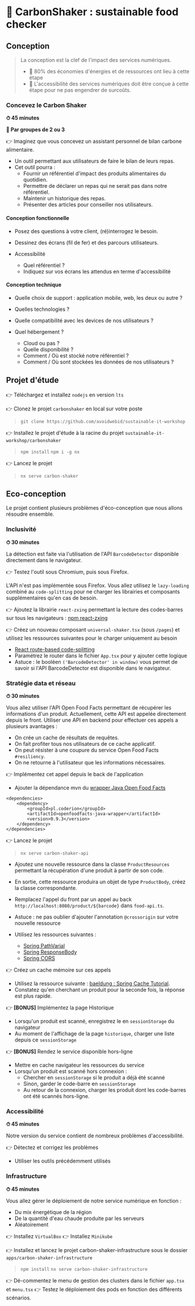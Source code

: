 # 🍹 CarbonShaker : sustainable food checker

## Conception

>La conception est la clef de l'impact des services numériques.
>- 🎯 80% des économies d'énergies et de ressources ont lieu à cette étape
>- 🎯 L'accessibilité des services numériques doit être conçue à cette étape pour ne pas engendrer de surcoûts.

### Concevez le Carbon Shaker

**⏱ 45 minutes**

**🤝 Par groupes de 2 ou 3**

👉 Imaginez que vous concevez un assistant personnel de bilan carbone alimentaire.
- Un outil permettant aux utilisateurs de faire le bilan de leurs repas.
- Cet outil pourra : 
  - Fournir un référentiel d'impact des produits alimentaires du quotidien.
  - Permettre de déclarer un repas qui ne serait pas dans notre référentiel.
  - Maintenir un historique des repas.
  - Présenter des articles pour conseiller nos utilisateurs.

#### Conception fonctionnelle
  - Posez des questions à votre client, (ré)interrogez le besoin.
  - Dessinez des écrans (fil de fer) et des parcours utilisateurs.


  - Accessibilité
    - Quel référentiel ?
    - Indiquez sur vos écrans les attendus en terme d'accessibilité

#### Conception technique
  - Quelle choix de support : application mobile, web, les deux ou autre ?
  - Quelles technologies ?
  - Quelle compatibilité avec les devices de nos utilisateurs ?


  - Quel hébergement ? 
    - Cloud ou pas ?
    - Quelle disponibilité ?
    - Comment / Où est stocké notre référentiel ?
    - Comment / Où sont stockées les données de nos utilisateurs ?

## Projet d'étude
👉 Téléchargez et installez `nodejs` en version `lts`

👉 Clonez le projet `carbonshaker` en local sur votre poste

>`git clone https://github.com/avoidwebid/sustainable-it-workshop`

👉 Installez le projet d'étude à la racine du projet `sustainable-it-workshop/carbonshaker`

>`npm install`
>`npm i -g nx`

👉 Lancez le projet 

>`nx serve carbon-shaker`

## Eco-conception

Le projet contient plusieurs problèmes d'éco-conception que nous allons résoudre ensemble.

### Inclusivité

**⏱ 30 minutes**

La détection est faite via l'utilisation de l'API `BarcodeDetector` disponible directement dans le navigateur.

👉 Testez l'outil sous Chromium, puis sous Firefox.

L'API n'est pas implémentée sous Firefox. 
Vous allez utilisez le `lazy-loading` combiné au `code-splitting` pour ne charger les librairies et composants supplémentaires qu'en cas de besoin.

👉 Ajoutez la librairie `react-zxing` permettant la lecture des codes-barres sur tous les navigateurs : [npm react-zxing](https://www.npmjs.com/package/react-zxing)

👉 Créez un nouveau composant `universal-shaker.tsx` (sous `/pages`) et utilisez les ressources suivantes pour le charger uniquement au besoin
- [React route-based code-splitting](https://reactjs.org/docs/code-splitting.html#route-based-code-splitting)
- Paramétrez le router dans le fichier `App.tsx` pour y ajouter cette logique
- Astuce : le booléen `('BarcodeDetector' in window)` vous permet de savoir si l'API BarcodeDetector est disponible dans le navigateur.

### Stratégie data et réseau

**⏱ 30 minutes**

Vous allez utiliser l'API Open Food Facts permettant de récupérer les informations d'un produit.
Actuellement, cette API est appelée directement depuis le front.
Utiliser une API en backend pour effectuer ces appels a plusieurs avantages :
- On crée un cache de résultats de requêtes.
- On fait profiter tous nos utilisateurs de ce cache applicatif.
- On peut résister à une coupure du service Open Food Facts `#resiliency`.
- On ne retourne à l'utilisateur que les informations nécessaires.

👉 Implémentez cet appel depuis le back de l'application
- Ajouter la dépendance mvn du [wrapper Java Open Food Facts](https://github.com/openfoodfacts/openfoodfacts-java)
```
<dependencies>
    <dependency>
        <groupId>pl.coderion</groupId>
        <artifactId>openfoodfacts-java-wrapper</artifactId>
        <version>0.9.3</version>
    </dependency>
</dependencies>
```

👉 Lancez le projet

>`nx serve carbon-shaker-api`

- Ajoutez une nouvelle ressource dans la classe `ProductResources` permettant la récupération d'une produit à partir de son code.
- En sortie, cette ressource produira un objet de type `ProductBody`, créez la classe correspondante.
- Remplacez l'appel du front par un appel au back `http://localhost:8080/product/${barcode}` dans `food-api.ts`.


- ️Astuce : ne pas oublier d'ajouter l'annotation `@crossorigin` sur votre nouvelle ressource


- Utilisez les ressources suivantes :
  - [Spring PathVarial](https://www.baeldung.com/spring-requestparam-vs-pathvariable#query-parameter-vs-uri-path)
  - [Spring ResponseBody](https://www.baeldung.com/spring-request-response-body#requestbody)
  - [Spring CORS](https://www.baeldung.com/spring-cors#1-crossorigin-on-a-requestmapping-annotated-handler-method)

👉 Créez un cache mémoire sur ces appels
- Utilisez la ressource suivante : [baeldung : Spring Cache Tutorial](https://www.baeldung.com/spring-cache-tutorial#1-cacheable).
- Constatez qu'en cherchant un produit pour la seconde fois, la réponse est plus rapide.

👉 **[BONUS]** Implémentez la page Historique
- Lorsqu'un produit est scanné, enregistrez le en `sessionStorage` du navigateur
- Au moment de l'affichage de la page `historique`, charger une liste depuis ce `sessionStorage`

👉 **[BONUS]** Rendez le service disponible hors-ligne
- Mettre en cache navigateur les ressources du service
- Lorsqu'un produit est scanné hors connexion :
  - Chercher en `sessionStorage` si le produit a déjà été scanné
  - Sinon, garder le code-barre en `sessionStorage`
  - Au retour de la connexion, charger les produit dont les code-barres ont été scannés hors-ligne.

### Accessibilité

**⏱ 45 minutes**

Notre version du service contient de nombreux problèmes d'accessibilité.

👉 Détectez et corrigez les problèmes
- Utiliser les outils précédemment utilisés

### Infrastructure

**⏱ 45 minutes**

Vous allez gérer le déploiement de notre service numérique en fonction :
- Du mix énergétique de la région
- De la quantité d'eau chaude produite par les serveurs
- Aléatoirement

👉 Installez `VirtualBox`
👉 Installez `Minikube`

👉 Installez et lancez le projet carbon-shaker-infrastructure sous le dossier `apps/carbon-shaker-infrastructure`

> `npm install`
> `nx serve carbon-shaker-infrastructure`

👉 Dé-commentez le menu de gestion des clusters dans le fichier `app.tsx` et `menu.tsx`
👉 Testez le déploiement des pods en fonction des différents scénarios.